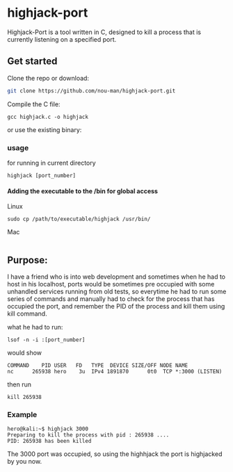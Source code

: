 # highjack-port

Highjack-Port is a tool written in C, designed to kill a process that is currently listening on a specified port.

## Get started

Clone the repo or download:
```bash
git clone https://github.com/nou-man/highjack-port.git
```
Compile the C file:
```
gcc highjack.c -o highjack
```
or use the existing binary:

### usage
for running in current directory
```
highjack [port_number]
```
#### Adding the executable to the /bin for global access
Linux
```
sudo cp /path/to/executable/highjack /usr/bin/
```
Mac
```

```
## Purpose:
I have a friend who is into web development and sometimes when he had to host in his localhost, ports would be sometimes pre occupied with some unhandled services running from old tests, so everytime he had to run some series of commands and manually had to check for the process that has occupied the port, and remember the PID of the process and kill them using kill command.

what he had to run:
```
lsof -n -i :[port_number]
```
 would show
```
COMMAND    PID USER   FD   TYPE  DEVICE SIZE/OFF NODE NAME
nc      265938 hero    3u  IPv4 1891870      0t0  TCP *:3000 (LISTEN)
```
then run 
```
kill 265938
```

### Example

```
hero@kali:~$ highjack 3000
Preparing to kill the process with pid : 265938 ....
PID: 265938 has been killed

```
The 3000 port was occupied, so using the highhjack the port is highjacked by you now.


